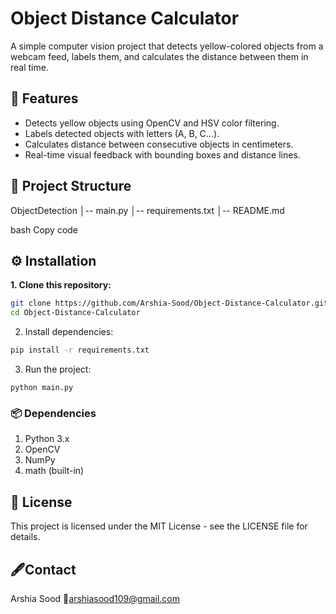 # Object Distance Calculator

A simple computer vision project that detects yellow-colored objects from a webcam feed, labels them, and calculates the distance between them in real time.

## 📌 Features
- Detects yellow objects using OpenCV and HSV color filtering.
- Labels detected objects with letters (A, B, C...).
- Calculates distance between consecutive objects in centimeters.
- Real-time visual feedback with bounding boxes and distance lines.

## 📂 Project Structure

ObjectDetection
│-- main.py
│-- requirements.txt
│-- README.md

bash
Copy code

## ⚙️ Installation

**1. Clone this repository:**
```bash
git clone https://github.com/Arshia-Sood/Object-Distance-Calculator.git
cd Object-Distance-Calculator
```

2. Install dependencies:

```bash
pip install -r requirements.txt
```

3. Run the project:

```
python main.py
```

### 📦 Dependencies

1. Python 3.x
2. OpenCV
3. NumPy
4. math (built-in)

## 📜 License
This project is licensed under the MIT License - see the LICENSE file for details.

## 🖋️Contact
Arshia Sood
📧arshiasood109@gmail.com
